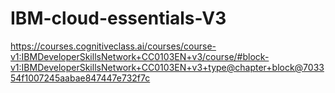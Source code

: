 # IBM-cloud-essentials-V3
https://courses.cognitiveclass.ai/courses/course-v1:IBMDeveloperSkillsNetwork+CC0103EN+v3/course/#block-v1:IBMDeveloperSkillsNetwork+CC0103EN+v3+type@chapter+block@703354f1007245aabae847447e732f7c
